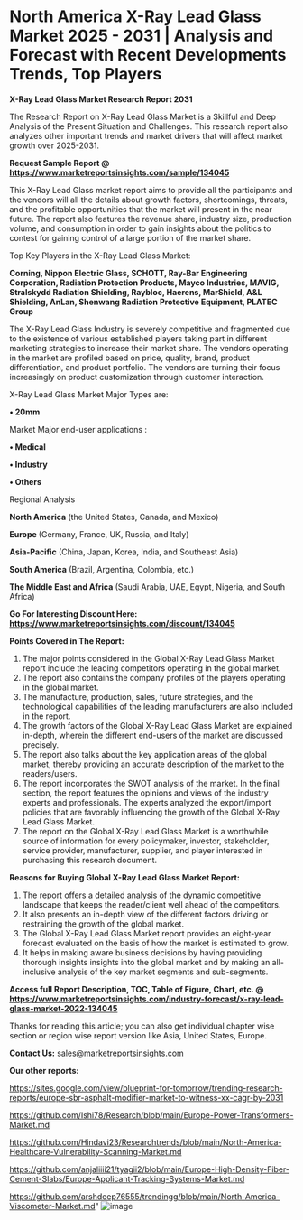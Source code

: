 # North America X-Ray Lead Glass Market 2025 - 2031 | Analysis and Forecast with Recent Developments Trends, Top Players

<strong>X-Ray Lead Glass Market Research Report 2031</strong>

The Research Report on X-Ray Lead Glass Market is a Skillful and Deep Analysis of the Present Situation and Challenges. This research report also analyzes other important trends and market drivers that will affect market growth over 2025-2031.

<strong>Request Sample Report @ <a href=https://www.marketreportsinsights.com/sample/134045>https://www.marketreportsinsights.com/sample/134045</a></strong>

This X-Ray Lead Glass market report aims to provide all the participants and the vendors will all the details about growth factors, shortcomings, threats, and the profitable opportunities that the market will present in the near future. The report also features the revenue share, industry size, production volume, and consumption in order to gain insights about the politics to contest for gaining control of a large portion of the market share.

Top Key Players in the X-Ray Lead Glass Market:

<strong>Corning, Nippon Electric Glass, SCHOTT, Ray-Bar Engineering Corporation, Radiation Protection Products, Mayco Industries, MAVIG, Stralskydd Radiation Shielding, Raybloc, Haerens, MarShield, A&L Shielding, AnLan, Shenwang Radiation Protective Equipment, PLATEC Group</strong>

The X-Ray Lead Glass Industry is severely competitive and fragmented due to the existence of various established players taking part in different marketing strategies to increase their market share. The vendors operating in the market are profiled based on price, quality, brand, product differentiation, and product portfolio. The vendors are turning their focus increasingly on product customization through customer interaction.

X-Ray Lead Glass Market Major Types are:

<strong>• 20mm</strong>

Market Major end-user applications :

<strong>• Medical

• Industry

• Others</strong>

Regional Analysis

</u><strong><b>North America</b></strong> (the United States, Canada, and Mexico)

<strong><b>Europe </b></strong>(Germany, France, UK, Russia, and Italy)

<strong><b>Asia-Pacific</b></strong> (China, Japan, Korea, India, and Southeast Asia)

<strong><b>South America</b></strong> (Brazil, Argentina, Colombia, etc.)

<strong><b>The Middle East and Africa</b></strong> (Saudi Arabia, UAE, Egypt, Nigeria, and South Africa)

<strong>Go For Interesting Discount Here: <a href=https://www.marketreportsinsights.com/discount/134045>https://www.marketreportsinsights.com/discount/134045</a></strong>

<strong>Points Covered in The Report:</strong>
<ol>
  <li>The major points considered in the Global X-Ray Lead Glass Market report include the leading competitors operating in the global market.</li>
  <li>The report also contains the company profiles of the players operating in the global market.</li>
  <li>The manufacture, production, sales, future strategies, and the technological capabilities of the leading manufacturers are also included in the report.</li>
  <li>The growth factors of the Global X-Ray Lead Glass Market are explained in-depth, wherein the different end-users of the market are discussed precisely.</li>
  <li>The report also talks about the key application areas of the global market, thereby providing an accurate description of the market to the readers/users.</li>
  <li>The report incorporates the SWOT analysis of the market. In the final section, the report features the opinions and views of the industry experts and professionals. The experts analyzed the export/import policies that are favorably influencing the growth of the Global X-Ray Lead Glass Market.</li>
  <li>The report on the Global X-Ray Lead Glass Market is a worthwhile source of information for every policymaker, investor, stakeholder, service provider, manufacturer, supplier, and player interested in purchasing this research document.</li>
</ol>
<strong>Reasons for Buying Global X-Ray Lead Glass Market Report:</strong>

<ol>
  <li>The report offers a detailed analysis of the dynamic competitive landscape that keeps the reader/client well ahead of the competitors.</li>
  <li>It also presents an in-depth view of the different factors driving or restraining the growth of the global market.</li>
  <li>The Global X-Ray Lead Glass Market report provides an eight-year forecast evaluated on the basis of how the market is estimated to grow.</li>
  <li>It helps in making aware business decisions by having providing thorough insights insights into the global market and by making an all-inclusive analysis of the key market segments and sub-segments.</li>
</ol>
<strong>Access full Report Description, TOC, Table of Figure, Chart, etc. @ <a href=https://www.marketreportsinsights.com/industry-forecast/x-ray-lead-glass-market-2022-134045>https://www.marketreportsinsights.com/industry-forecast/x-ray-lead-glass-market-2022-134045</a></strong>


Thanks for reading this article; you can also get individual chapter wise section or region wise report version like Asia, United States, Europe.

<strong>Contact Us:</strong>
sales@marketreportsinsights.com

<strong>Our other reports:</strong>

<a href=https://sites.google.com/view/blueprint-for-tomorrow/trending-research-reports/europe-sbr-asphalt-modifier-market-to-witness-xx-cagr-by-2031>https://sites.google.com/view/blueprint-for-tomorrow/trending-research-reports/europe-sbr-asphalt-modifier-market-to-witness-xx-cagr-by-2031</a>

<a href=https://github.com/Ishi78/Research/blob/main/Europe-Power-Transformers-Market.md>https://github.com/Ishi78/Research/blob/main/Europe-Power-Transformers-Market.md</a>

<a href=https://github.com/Hindavi23/Researchtrends/blob/main/North-America-Healthcare-Vulnerability-Scanning-Market.md>https://github.com/Hindavi23/Researchtrends/blob/main/North-America-Healthcare-Vulnerability-Scanning-Market.md</a>

<a href=https://github.com/anjaliiii21/tyagii2/blob/main/Europe-High-Density-Fiber-Cement-Slabs/Europe-Applicant-Tracking-Systems-Market.md>https://github.com/anjaliiii21/tyagii2/blob/main/Europe-High-Density-Fiber-Cement-Slabs/Europe-Applicant-Tracking-Systems-Market.md</a>

<a href=https://github.com/arshdeep76555/trendingg/blob/main/North-America-Viscometer-Market.md>https://github.com/arshdeep76555/trendingg/blob/main/North-America-Viscometer-Market.md</a>"
![image](https://github.com/user-attachments/assets/eabe2b5c-8293-48e2-b547-43af8343a2cb)
